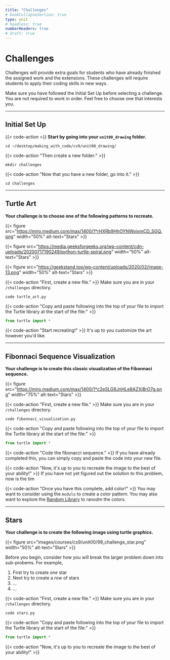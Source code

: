 ```yaml
---
title: "Challenges"
# bookCollapseSection: true
type: unit
# headless: true
numberHeaders: true
# draft: true
---
```


# Challenges
Challenges will provide extra goals for students who have already finished
the assigned work and the extensions.
These challenges will require students to apply their coding skills in new ways.

Make sure you have followed the Initial Set Up before selecting a challenge. You are not required to work in order. Feel free to choose one that interests you. 

---

## Initial Set Up
 

{{< code-action >}} **Start by going into your `unit00_drawing` folder.**
```shell
cd ~/desktop/making_with_code/cs9/unit00_drawing/
```

{{< code-action "Then create a new folder:" >}}
```shell
mkdir challenges
```

{{< code-action "Now that you have a new folder, go into it." >}}
```shell
cd challenges
```

---

## Turtle Art

**Your challenge is to choose one of the following patterns to recreate.**

{{< figure src="https://miro.medium.com/max/1400/1*rHXRb9HhOYNWoixmCD_SGQ.png" width="50%" alt-text="Stars" >}}


{{< figure src="https://media.geeksforgeeks.org/wp-content/cdn-uploads/20200717190249/python-turtle-spiral.png" width="50%" alt-text="Stars" >}}


{{< figure src="https://geekstand.top/wp-content/uploads/2020/02/image-13.png" width="50%" alt-text="Stars" >}}


{{< code-action "First, create a new file." >}} Make sure you are in your `/challenges` directory.
```shell
code turtle_art.py
```

{{< code-action "Copy and paste following into the top of your file to import the Turtle library at the start of the file:" >}}
```python
from turtle import *
```
{{< code-action "Start recreating!" >}} It's up to you customize the art however you'd like.


---

## Fibonnaci Sequence Visualization

**Your challenge is to create this classic visualization of the Fibonnaci sequence.**

{{< figure src="https://miro.medium.com/max/1400/1*c2eSLG6JnHLe8AZXjBrO7g.png" width="75%" alt-text="Stars" >}}


{{< code-action "First, create a new file." >}} Make sure you are in your `/challenges` directory.
```shell
code fibonnaci_visualization.py
```

{{< code-action "Copy and paste following into the top of your file to import the Turtle library at the start of the file:" >}}
```python
from turtle import *
```

{{< code-action "Code the fibonacci sequence." >}} If you have already completed this, you can simply copy and paste the code into your new file.

{{< code-action "Now, it's up to you to recreate the image to the best of your ability!" >}} If you have not yet figured out the solution to this problem, now is the tim

{{< code-action "Once you have this complete, add color!" >}} You may want to consider using the `modulo` to create a color pattern. You may also want to explore the [Random Library](https://docs.python.org/3/library/random.html) to ranodm the colors.

---

## Stars

**Your challenge is to create the following image using turtle graphics.**

{{< figure src="images/courses/cs9/unit00/99_challenge_star.png" width="50%" alt-text="Stars" >}}


Before you begin, consider how you will break the larger problem down into sub-probems.
For example,
1. First try to create *one* star
2. Next try to create a *row* of stars
3. ...
4. ...

{{< code-action "First, create a new file." >}} Make sure you are in your `/challenges` directory.
```shell
code stars.py
```

{{< code-action "Copy and paste following into the top of your file to import the Turtle library at the start of the file:" >}}
```python
from turtle import *
```


{{< code-action "Now, it's up to you to recreate the image to the best of your ability!" >}}

